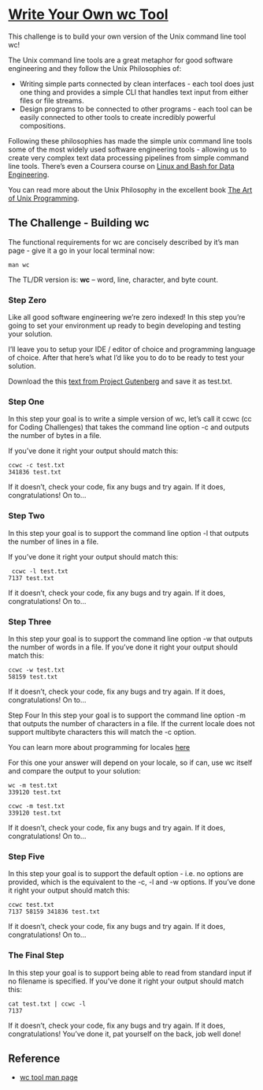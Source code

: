 # [Write Your Own wc Tool](https://codingchallenges.fyi/challenges/challenge-wc/)

This challenge is to build your own version of the Unix command line tool wc!

The Unix command line tools are a great metaphor for good software engineering and they follow the Unix Philosophies of:

- Writing simple parts connected by clean interfaces - each tool does just one thing and provides a simple CLI that
  handles text input from either files or file streams.
- Design programs to be connected to other programs - each tool can be easily connected to other tools to create
  incredibly powerful compositions.

Following these philosophies has made the simple unix command line tools some of the most widely used software
engineering tools - allowing us to create very complex text data processing pipelines from simple command line tools.
There’s even a Coursera course
on [Linux and Bash for Data Engineering](https://gb.coursera.org/learn/linux-and-bash-for-data-engineering-duke).

You can read more about the Unix Philosophy in the excellent
book [The Art of Unix Programming](http://www.catb.org/~esr/writings/taoup/html/).

## The Challenge - Building wc

The functional requirements for wc are concisely described by it’s man page - give it a go in your local terminal now:

```commandline
man wc
```

The TL/DR version is: **wc** – word, line, character, and byte count.

### Step Zero

Like all good software engineering we’re zero indexed! In this step you’re going to set your environment up ready to
begin developing and testing your solution.

I’ll leave you to setup your IDE / editor of choice and programming language of choice. After that here’s what I’d like
you to do to be ready to test your solution.

Download the this [text from Project Gutenberg](https://www.gutenberg.org/cache/epub/132/pg132.txt) and save it as
test.txt.

### Step One

In this step your goal is to write a simple version of wc, let’s call it ccwc (cc for Coding Challenges) that takes the
command line option -c and outputs the number of bytes in a file.

If you’ve done it right your output should match this:

```commandline
ccwc -c test.txt
341836 test.txt
```

If it doesn’t, check your code, fix any bugs and try again. If it does, congratulations! On to…

### Step Two

In this step your goal is to support the command line option -l that outputs the number of lines in a file.

If you’ve done it right your output should match this:

```commandline
 ccwc -l test.txt
7137 test.txt
```

If it doesn’t, check your code, fix any bugs and try again. If it does, congratulations! On to…

### Step Three

In this step your goal is to support the command line option -w that outputs the number of words in a file. If you’ve
done it right your output should match this:

```commandline
ccwc -w test.txt
58159 test.txt
```

If it doesn’t, check your code, fix any bugs and try again. If it does, congratulations! On to…

Step Four
In this step your goal is to support the command line option -m that outputs the number of characters in a file. If the
current locale does not support multibyte characters this will match the -c option.

You can learn more about programming for
locales [here](https://learn.microsoft.com/en-us/globalization/locale/locale-and-culture)

For this one your answer will depend on your locale, so if can, use wc itself and compare the output to your solution:

```commandline
wc -m test.txt
339120 test.txt

ccwc -m test.txt
339120 test.txt
```

If it doesn’t, check your code, fix any bugs and try again. If it does, congratulations! On to…

### Step Five

In this step your goal is to support the default option - i.e. no options are provided, which is the equivalent to the
-c, -l and -w options. If you’ve done it right your output should match this:

```commandline
ccwc test.txt
7137 58159 341836 test.txt
```

If it doesn’t, check your code, fix any bugs and try again. If it does, congratulations! On to…

### The Final Step

In this step your goal is to support being able to read from standard input if no filename is specified. If you’ve done
it right your output should match this:

```commandline
cat test.txt | ccwc -l
7137
```

If it doesn’t, check your code, fix any bugs and try again. If it does, congratulations! You’ve done it, pat yourself on
the back, job well done!

## Reference

- [wc tool man page](https://www.gnu.org/software/coreutils/manual/html_node/wc-invocation.html#wc-invocation/)